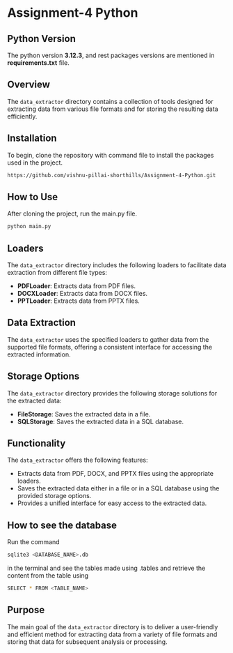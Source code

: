 # Assignment-4 Python

## Python Version
The python version **3.12.3**, and rest packages versions are mentioned in **requirements.txt** file.

## Overview
The `data_extractor` directory contains a collection of tools designed for extracting data from various file formats and for storing the resulting data efficiently.

## Installation
To begin, clone the repository with command file to install the packages used in the project.
```bash
https://github.com/vishnu-pillai-shorthills/Assignment-4-Python.git
```

## How to Use
After cloning the project, run the main.py file.
```bash
python main.py
```

## Loaders
The `data_extractor` directory includes the following loaders to facilitate data extraction from different file types:

- **PDFLoader**: Extracts data from PDF files.
- **DOCXLoader**: Extracts data from DOCX files.
- **PPTLoader**: Extracts data from PPTX files.

## Data Extraction
The `data_extractor` uses the specified loaders to gather data from the supported file formats, offering a consistent interface for accessing the extracted information.

## Storage Options
The `data_extractor` directory provides the following storage solutions for the extracted data:

- **FileStorage**: Saves the extracted data in a file.
- **SQLStorage**: Saves the extracted data in a SQL database.

## Functionality
The `data_extractor` offers the following features:

- Extracts data from PDF, DOCX, and PPTX files using the appropriate loaders.
- Saves the extracted data either in a file or in a SQL database using the provided storage options.
- Provides a unified interface for easy access to the extracted data.

## How to see the database
Run the command
```bash
sqlite3 <DATABASE_NAME>.db 
``` 
in the terminal and see the tables made using .tables and retrieve the content from the table using 
```bash
SELECT * FROM <TABLE_NAME>
```

## Purpose
The main goal of the `data_extractor` directory is to deliver a user-friendly and efficient method for extracting data from a variety of file formats and storing that data for subsequent analysis or processing.